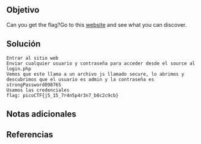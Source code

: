 
## Objetivo

Can you get the flag?Go to this [website](http://saturn.picoctf.net:49386/) and see what you can discover.
## Solución

```
Entrar al sitio web
Enviar cualquier usuario y contraseña para acceder desde el source al login.php
Vemos que este llama a un archivo js llamado secure, lo abrimos y descubrimos que el usuario es admin y la contraseña es strongPassword098765
Usamos las credenciales
flag: picoCTF{j5_15_7r4n5p4r3n7_b0c2c9cb}
```
## Notas adicionales

## Referencias